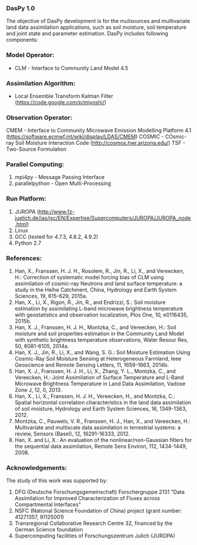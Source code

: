 ### DasPy 1.0 ###
The objective of DasPy development is for the mulisources and multivariate land data assimilation applications, such as soil moisture, soil temperature and joint state and parameter estimation. DasPy includes following components:

### Model Operator: ###
  * CLM - Interface to Community Land Model 4.5

### Assimilation Algorithm: ###
  * Local Ensemble Transform Kalman Filter (https://code.google.com/p/miyoshi/)

### Observation Operator: ###
  CMEM - Interface to Community Microwave Emission Modelling Platform 4.1 (https://software.ecmwf.int/wiki/display/LDAS/CMEM)
  COSMIC - COsmic-ray Soil Moisture Interaction Code (http://cosmos.hwr.arizona.edu/)
  TSF - Two-Source Formulation

### Parallel Computing: ###
  1. mpi4py - Message Passing Interface
  2. parallelpython - Open Multi-Processing

### Run Platform: ###
  1. JUROPA (http://www.fz-juelich.de/ias/jsc/EN/Expertise/Supercomputers/JUROPA/JUROPA_node.html)
  2. Linux
  3. GCC (tested for 4.7.3, 4.8.2, 4.9.2)
  4. Python 2.7

### References: ###
  1. Han, X., Franssen, H. J. H., Rosolem, R., Jin, R., Li, X., and Vereecken, H.: Correction of systematic model forcing bias of CLM using assimilation of cosmic-ray Neutrons and land surface temperature: a study in the Heihe Catchment, China, Hydrology and Earth System Sciences, 19, 615-629, 2015a.
  2. Han, X., Li, X., Rigon, R., Jin, R., and Endrizzi, S.: Soil moisture estimation by assimilating L-band microwave brightness temperature with geostatistics and observation localization, Plos One, 10, e0116435, 2015b.
  3. Han, X. J., Franssen, H. J. H., Montzka, C., and Vereecken, H.: Soil moisture and soil properties estimation in the Community Land Model with synthetic brightness temperature observations, Water Resour Res, 50, 6081-6105, 2014a.
  4. Han, X. J., Jin, R., Li, X., and Wang, S. G.: Soil Moisture Estimation Using Cosmic-Ray Soil Moisture Sensing at Heterogeneous Farmland, Ieee Geoscience and Remote Sensing Letters, 11, 1659-1663, 2014b.
  5. Han, X. J., Franssen, H. J. H., Li, X., Zhang, Y. L., Montzka, C., and Vereecken, H.: Joint Assimilation of Surface Temperature and L-Band Microwave Brightness Temperature in Land Data Assimilation, Vadose Zone J, 12, 0, 2013.
  6. Han, X., Li, X., Franssen, H. J. H., Vereecken, H., and Montzka, C.: Spatial horizontal correlation characteristics in the land data assimilation of soil moisture, Hydrology and Earth System Sciences, 16, 1349-1363, 2012.
  7. Montzka, C., Pauwels, V. R., Franssen, H. J., Han, X., and Vereecken, H.: Multivariate and multiscale data assimilation in terrestrial systems: a review, Sensors (Basel), 12, 16291-16333, 2012.
  8. Han, X. and Li, X.: An evaluation of the nonlinear/non-Gaussian filters for the sequential data assimilation, Remote Sens Environ, 112, 1434-1449, 2008.

### Acknowledgements: ###
The study of this work was supported by:
  1. DFG (Deutsche Forschungsgemeinschaft) Forschergruppe 2131 "Data Assimilation for Improved Characterization of Fluxes across Compartmental Interfaces"
  2. NSFC (National Science Foundation of China) project (grant number: 41271357, 91125001)
  3. Transregional Collaborative Research Centre 32, financed by the German Science foundation
  4. Supercomputing facilities of Forschungszentrum Julich (JUROPA)
